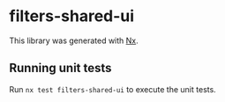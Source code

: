 # filters-shared-ui

This library was generated with [Nx](https://nx.dev).

## Running unit tests

Run `nx test filters-shared-ui` to execute the unit tests.
